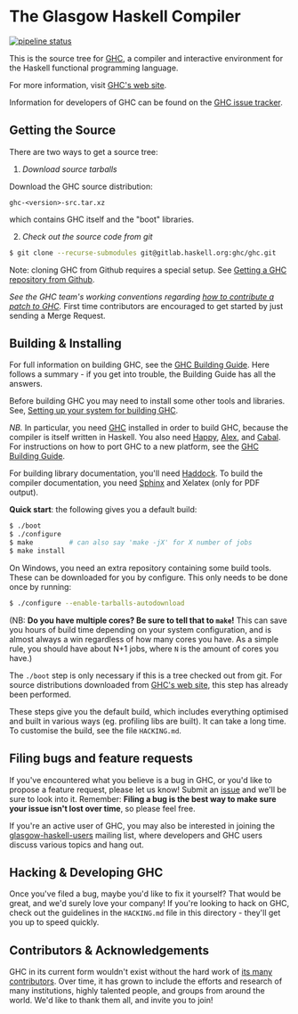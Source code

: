 # The Glasgow Haskell Compiler

[![pipeline status](https://gitlab.haskell.org/ghc/ghc/badges/master/pipeline.svg?style=flat)](https://gitlab.haskell.org/ghc/ghc/commits/master)

This is the source tree for [GHC][1], a compiler and interactive
environment for the Haskell functional programming language.

For more information, visit [GHC's web site][1].

Information for developers of GHC can be found on the [GHC issue tracker][2].

## Getting the Source

There are two ways to get a source tree:

 1. *Download source tarballs*

 Download the GHC source distribution:

 ```
 ghc-<version>-src.tar.xz
 ```
    
 which contains GHC itself and the "boot" libraries.

 2. *Check out the source code from git*
    
 ```sh
 $ git clone --recurse-submodules git@gitlab.haskell.org:ghc/ghc.git
 ```

 Note: cloning GHC from Github requires a special setup. See [Getting a GHC repository from Github][7].

*See the GHC team's working conventions regarding [how to contribute a patch to GHC](https://gitlab.haskell.org/ghc/ghc/wikis/working-conventions/fixing-bugs).* First time contributors are encouraged to get started by just sending a Merge Request.


## Building & Installing

For full information on building GHC, see the [GHC Building Guide][3].
Here follows a summary - if you get into trouble, the Building Guide
has all the answers.

Before building GHC you may need to install some other tools and
libraries.  See, [Setting up your system for building GHC][8].

*NB.* In particular, you need [GHC][1] installed in order to build GHC,
because the compiler is itself written in Haskell.  You also need
[Happy][4], [Alex][5], and [Cabal][9].  For instructions on how
to port GHC to a new platform, see the [GHC Building Guide][3].

For building library documentation, you'll need [Haddock][6].  To build
the compiler documentation, you need [Sphinx](http://www.sphinx-doc.org/)
and Xelatex (only for PDF output).

**Quick start**: the following gives you a default build:
```sh
$ ./boot
$ ./configure
$ make         # can also say 'make -jX' for X number of jobs
$ make install
```

On Windows, you need an extra repository containing some build tools.
These can be downloaded for you by configure. This only needs to be done once by running:
```sh
$ ./configure --enable-tarballs-autodownload
```

(NB: **Do you have multiple cores? Be sure to tell that to `make`!** This can
save you hours of build time depending on your system configuration, and is
almost always a win regardless of how many cores you have. As a simple rule,
you should have about N+1 jobs, where `N` is the amount of cores you have.)

The `./boot` step is only necessary if this is a tree checked out
from git.  For source distributions downloaded from [GHC's web site][1],
this step has already been performed.

These steps give you the default build, which includes everything
optimised and built in various ways (eg. profiling libs are built).
It can take a long time.  To customise the build, see the file `HACKING.md`.

## Filing bugs and feature requests

If you've encountered what you believe is a bug in GHC, or you'd like
to propose a feature request, please let us know! Submit an [issue][10] and we'll be sure to look into it. Remember:
**Filing a bug is the best way to make sure your issue isn't lost over
time**, so please feel free.

If you're an active user of GHC, you may also be interested in joining
the [glasgow-haskell-users][11] mailing list, where developers and
GHC users discuss various topics and hang out.

## Hacking & Developing GHC

Once you've filed a bug, maybe you'd like to fix it yourself? That
would be great, and we'd surely love your company! If you're looking
to hack on GHC, check out the guidelines in the `HACKING.md` file in
this directory - they'll get you up to speed quickly.

## Contributors & Acknowledgements

GHC in its current form wouldn't exist without the hard work of
[its many contributors][12]. Over time, it has grown to include the
efforts and research of many institutions, highly talented people, and
groups from around the world. We'd like to thank them all, and invite
you to join!

[1]: http://www.haskell.org/ghc/
[2]: https://gitlab.haskell.org/ghc/ghc/issues
[3]: https://gitlab.haskell.org/ghc/ghc/wikis/building
[4]: http://www.haskell.org/happy/
[5]: http://www.haskell.org/alex/
[6]: http://www.haskell.org/haddock/
[7]: https://gitlab.haskell.org/ghc/ghc/wikis/building/getting-the-sources#cloning-from-github
[8]: https://gitlab.haskell.org/ghc/ghc/wikis/building/preparation
[9]: http://www.haskell.org/cabal/
[10]: https://gitlab.haskell.org/ghc/ghc/issues
[11]: http://www.haskell.org/pipermail/glasgow-haskell-users/
[12]: https://gitlab.haskell.org/ghc/ghc/wikis/team-ghc
